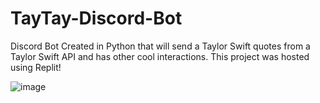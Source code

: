 # TayTay-Discord-Bot
Discord Bot Created in Python that will send a Taylor Swift quotes from a Taylor Swift API and has other cool interactions. This project was hosted using Replit! 



![image](https://user-images.githubusercontent.com/53002994/226158369-6c70b417-af25-4256-934d-eff8dcf3ea7e.png)


